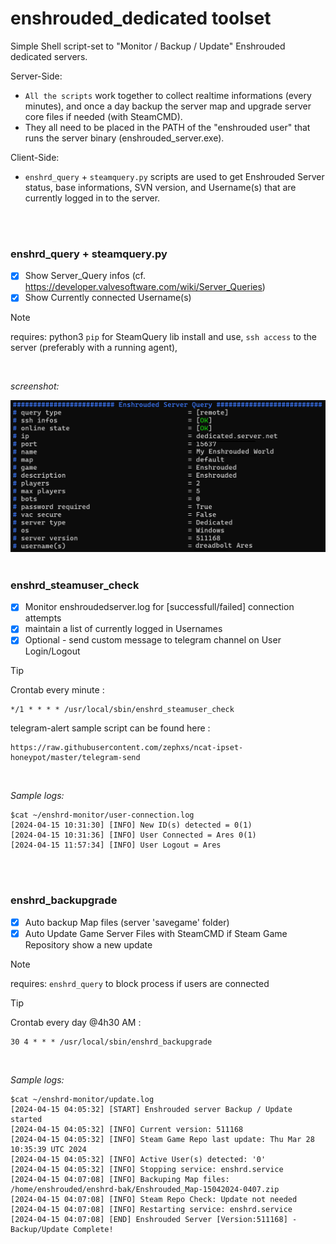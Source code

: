 # enshrouded_dedicated toolset

Simple Shell script-set to "Monitor / Backup / Update" Enshrouded dedicated servers.


Server-Side: 
- `All the scripts` work together to collect realtime informations (every minutes), and once a day backup the server map and upgrade server core files if needed (with SteamCMD). 
- They all need to be placed in the PATH of the "enshrouded user" that runs the server binary (enshrouded_server.exe).


Client-Side: 
- `enshrd_query` + `steamquery.py` scripts are used to get Enshrouded Server status, base informations, SVN version, and Username(s) that are currently logged in to the server.

<br />
<br />

### enshrd_query + steamquery.py

- [x] Show Server_Query infos (cf. https://developer.valvesoftware.com/wiki/Server_Queries)
- [x] Show Currently connected Username(s)

> [!NOTE]
> requires: python3 `pip` for SteamQuery lib install and use, `ssh access` to the server (preferably with a running agent), 

<br />

_screenshot:_

<img src="https://github.com/dr34dl10n/enshrouded_dedicated/blob/main/assets/steamq.png" width="650">
<br />
<br />

### enshrd_steamuser_check

- [x] Monitor enshroudedserver.log for [successfull/failed] connection attempts
- [x] maintain a list of currently logged in Usernames
- [x] Optional - send custom message to telegram channel on User Login/Logout

> [!TIP]
> Crontab every minute :
> ```
> */1 * * * * /usr/local/sbin/enshrd_steamuser_check
> ```
>
> telegram-alert sample script can be found here :
> ```
> https://raw.githubusercontent.com/zephxs/ncat-ipset-honeypot/master/telegram-send
> ```

<br />

_Sample logs:_
```
$cat ~/enshrd-monitor/user-connection.log
[2024-04-15 10:31:30] [INFO] New ID(s) detected = 0(1)
[2024-04-15 10:31:36] [INFO] User Connected = Ares 0(1)
[2024-04-15 11:57:34] [INFO] User Logout = Ares
```

<br />
<br />

### enshrd_backupgrade

- [x] Auto backup Map files (server 'savegame' folder)
- [x] Auto Update Game Server Files with SteamCMD if Steam Game Repository show a new update

> [!NOTE]
> requires: `enshrd_query` to block process if users are connected

> [!TIP]
> Crontab every day @4h30 AM :
> ```
> 30 4 * * * /usr/local/sbin/enshrd_backupgrade
> ```

<br />

_Sample logs:_
```
$cat ~/enshrd-monitor/update.log
[2024-04-15 04:05:32] [START] Enshrouded server Backup / Update started
[2024-04-15 04:05:32] [INFO] Current version: 511168
[2024-04-15 04:05:32] [INFO] Steam Game Repo last update: Thu Mar 28 10:35:39 UTC 2024
[2024-04-15 04:05:32] [INFO] Active User(s) detected: '0'
[2024-04-15 04:05:32] [INFO] Stopping service: enshrd.service
[2024-04-15 04:07:08] [INFO] Backuping Map files: /home/enshrouded/enshrd-bak/Enshrouded_Map-15042024-0407.zip
[2024-04-15 04:07:08] [INFO] Steam Repo Check: Update not needed
[2024-04-15 04:07:08] [INFO] Restarting service: enshrd.service
[2024-04-15 04:07:08] [END] Enshrouded Server [Version:511168] - Backup/Update Complete!
```
